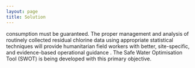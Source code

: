 ```yaml
---
layout: page
title: Solution
---
```


consumption must be guaranteed.
The proper management and analysis of routinely collected residual chlorine
data using appropriate statistical techniques will provide humanitarian field
workers with better, site-specific, and evidence-based operational
guidance . The Safe Water Optimisation Tool (SWOT) is being developed with
this primary objective.